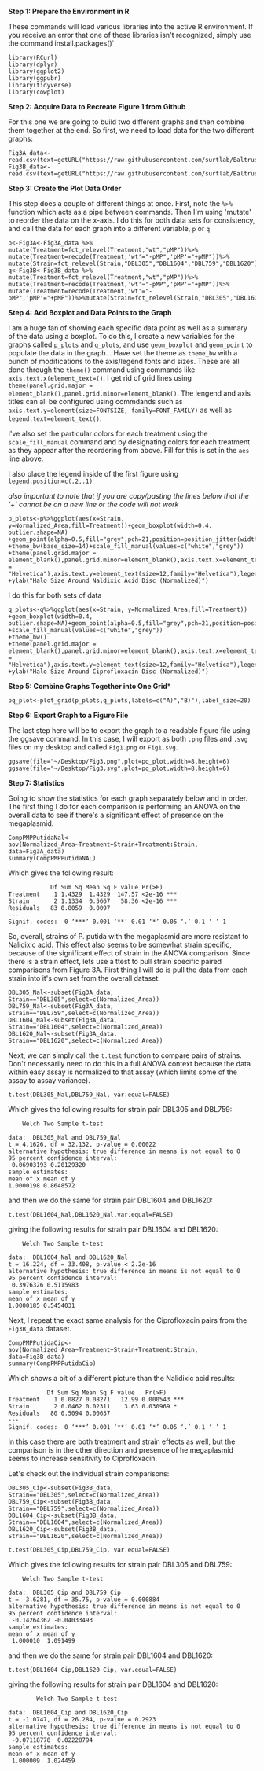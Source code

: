 **Step 1: Prepare the Environment in R**

These commands will load various libraries into the active R environment. If you receive an error that one of these libraries isn't recognized, simply use the command install.packages()`

```
library(RCurl)
library(dplyr)
library(ggplot2)
library(ggpubr)
library(tidyverse)
library(cowplot)
```

**Step 2: Acquire Data to Recreate Figure 1 from Github**

For this one we are going to build two different graphs and then combine them together at the end. So first, we need to load data for the two different graphs:

```
Fig3A_data<-read.csv(text=getURL("https://raw.githubusercontent.com/surtlab/Baltrus_et_al_mSphere_Megaplasmid_2021/main/Final_Putida_Nal_Results.csv"))
Fig3B_data<-read.csv(text=getURL("https://raw.githubusercontent.com/surtlab/Baltrus_et_al_mSphere_Megaplasmid_2021/main/Final_Putida_Cip_Results.csv"))
```
**Step 3: Create the Plot Data Order**

This step does a couple of different things at once. First, note the `%>%` function which acts as a pipe between commands. Then I'm using 'mutate' to reorder the data on the x-axis. I do this for both data sets for consistency, and call the data for each graph into a different variable, `p` or `q`

```
p<-Fig3A<-Fig3A_data %>% mutate(Treatment=fct_relevel(Treatment,"wt","pMP"))%>% mutate(Treatment=recode(Treatment,'wt'="-pMP",'pMP'="+pMP"))%>% mutate(Strain=fct_relevel(Strain,"DBL305","DBL1604","DBL759","DBL1620"))
q<-Fig3B<-Fig3B_data %>% mutate(Treatment=fct_relevel(Treatment,"wt","pMP"))%>% mutate(Treatment=recode(Treatment,'wt'="-pMP",'pMP'="+pMP"))%>% mutate(Treatment=recode(Treatment,'wt'="-pMP",'pMP'="+pMP"))%>%mutate(Strain=fct_relevel(Strain,"DBL305","DBL1604","DBL759","DBL1620"))

```

**Step 4: Add Boxplot and Data Points to the Graph**

I am a huge fan of showing each specific data point as well as a summary of the data using a boxplot. To do this, I create a new variables for the graphs called
`p_plots` and `q_plots`, and use `geom_boxplot` and `geom_point` to populate the data in the graph. 
. 
Have set the theme as `theme_bw` with a bunch of modifications to the axis/legend fonts and sizes. These are all done through the `theme()` command using commands like `axis.text.x(element_text=()`. I get rid of grid lines using `theme(panel.grid.major = element_blank(),panel.grid.minor=element_blank()`. The lengend and axis titles can all be configured using commdands such as `axis.text.y=element(size=FONTSIZE, family=FONT_FAMILY)` as well as `legend.text=element_text()`.

I've also set the particular colors for each treatment using the `scale_fill_manual` command and by designating colors for each treatment as they appear after the reordering from above. Fill for this is set in the `aes` line above.

I also place the legend inside of the first figure using `legend.position=c(.2,.1)`

*also important to note that if you are copy/pasting the lines below that the '+' cannot be on a new line or the code will not work*

```
p_plots<-p%>%ggplot(aes(x=Strain, y=Normalized_Area,fill=Treatment))+geom_boxplot(width=0.4, outlier.shape=NA)
+geom_point(alpha=0.5,fill="grey",pch=21,position=position_jitter(width=0.11))
+theme_bw(base_size=14)+scale_fill_manual(values=c("white","grey"))
+theme(panel.grid.major = element_blank(),panel.grid.minor=element_blank(),axis.text.x=element_text(size=12,family = "Helvetica"),axis.text.y=element_text(size=12,family="Helvetica"),legend.position=c(.2,.1),axis.title.x=element_blank(),axis.title.y=element_text(size=14,family="Helvetica"),legend.title=element_blank(),legend.text=element_text(size=12,family="Helvetica"))
+ylab("Halo Size Around Naldixic Acid Disc (Normalized)")
```
I do this for both sets of data
```
q_plots<-q%>%ggplot(aes(x=Strain, y=Normalized_Area,fill=Treatment))
+geom_boxplot(width=0.4, outlier.shape=NA)+geom_point(alpha=0.5,fill="grey",pch=21,position=position_jitter(width=0.11))
+scale_fill_manual(values=c("white","grey"))
+theme_bw()
+theme(panel.grid.major = element_blank(),panel.grid.minor=element_blank(),axis.text.x=element_text(size=12,family = "Helvetica"),axis.text.y=element_text(size=12,family="Helvetica"),legend.position="none",axis.title.x=element_blank(),axis.title.y=element_text(size=14,family="Helvetica"),legend.title=element_blank(),legend.text=element_text(size=10,family="Helvetica"))
+ylab("Halo Size Around Ciprofloxacin Disc (Normalized)")
```

**Step 5: Combine Graphs Together into One Grid***

```
pq_plot<-plot_grid(p_plots,q_plots,labels=c("A)","B)"),label_size=20)
```

**Step 6: Export Graph to a Figure File**

The last step here will be to export the graph to a readable figure file using the ggsave command. In this case, I will export as both `.png` files and `.svg` files on my desktop and called `Fig1.png` or `Fig1.svg`.

```
ggsave(file="~/Desktop/Fig3.png",plot=pq_plot,width=8,height=6)
ggsave(file="~/Desktop/Fig3.svg",plot=pq_plot,width=8,height=6)
```


**Step 7: Statistics**

Going to show the statistics for each graph separately below and in order. The first thing I do for each comparison is performing an ANOVA on the overall data to see if there's a significant effect of presence on the megaplasmid. 

```
CompPMPPutidaNal<-aov(Normalized_Area~Treatment+Strain+Treatment:Strain, data=Fig3A_data)
summary(CompPMPPutidaNAL)
```
Which gives the following result:
```
            Df Sum Sq Mean Sq F value Pr(>F)    
Treatment    1 1.4329  1.4329  147.57 <2e-16 ***
Strain       2 1.1334  0.5667   58.36 <2e-16 ***
Residuals   83 0.8059  0.0097                   
---
Signif. codes:  0 ‘***’ 0.001 ‘**’ 0.01 ‘*’ 0.05 ‘.’ 0.1 ‘ ’ 1
```
So, overall, strains of P. putida with the megaplasmid are more resistant to Nalidixic acid. This effect also seems to be somewhat strain specific, because of the significant effect of strain in the ANOVA comparison. Since there is a strain effect, lets use a ttest to pull strain specific paired  comparisons from Figure 3A. First thing I will do is pull the data from each strain into it's own set from the overall dataset:

```
DBL305_Nal<-subset(Fig3A_data, Strain=="DBL305",select=c(Normalized_Area))
DBL759_Nal<-subset(Fig3A_data, Strain=="DBL759",select=c(Normalized_Area))
DBL1604_Nal<-subset(Fig3A_data, Strain=="DBL1604",select=c(Normalized_Area))
DBL1620_Nal<-subset(Fig3A_data, Strain=="DBL1620",select=c(Normalized_Area))
```

Next, we can simply call the `t.test` function to compare pairs of strains. Don't necessarily need to do this in a full ANOVA context because the data within easy assay is normalized to that assay (which limits some of the assay to assay variance).

```
t.test(DBL305_Nal,DBL759_Nal, var.equal=FALSE)
```

Which gives the following results for strain pair DBL305 and DBL759:

```
	Welch Two Sample t-test

data:  DBL305_Nal and DBL759_Nal
t = 4.1626, df = 32.132, p-value = 0.00022
alternative hypothesis: true difference in means is not equal to 0
95 percent confidence interval:
 0.06903193 0.20129320
sample estimates:
mean of x mean of y 
1.0000198 0.8648572 
```

and then we do the same for strain pair DBL1604 and DBL1620:

```
t.test(DBL1604_Nal,DBL1620_Nal,var.equal=FALSE)
```

giving the following results for strain pair DBL1604 and DBL1620:

```
	Welch Two Sample t-test

data:  DBL1604_Nal and DBL1620_Nal
t = 16.224, df = 33.408, p-value < 2.2e-16
alternative hypothesis: true difference in means is not equal to 0
95 percent confidence interval:
 0.3976326 0.5115983
sample estimates:
mean of x mean of y 
1.0000185 0.5454031 
```

Next, I repeat the exact same analysis for the Ciprofloxacin pairs from the `Fig3B_data` dataset.

```
CompPMPPutidaCip<-aov(Normalized_Area~Treatment+Strain+Treatment:Strain, data=Fig3B_data)
summary(CompPMPPutidaCip)
```
Which shows a bit of a different picture than the Nalidixic acid results:
```
           Df Sum Sq Mean Sq F value   Pr(>F)    
Treatment    1 0.0827 0.08271   12.99 0.000543 ***
Strain       2 0.0462 0.02311    3.63 0.030969 *  
Residuals   80 0.5094 0.00637                     
---
Signif. codes:  0 ‘***’ 0.001 ‘**’ 0.01 ‘*’ 0.05 ‘.’ 0.1 ‘ ’ 1
```
In this case there are both treatment and strain effects as well, but the comparison is in the other direction and presence of he megaplasmid seems to increase sensitivity to Ciprofloxacin.

Let's check out the individual strain comparisons:
```
DBL305_Cip<-subset(Fig3B_data, Strain=="DBL305",select=c(Normalized_Area))
DBL759_Cip<-subset(Fig3B_data, Strain=="DBL759",select=c(Normalized_Area))
DBL1604_Cip<-subset(Fig3B_data, Strain=="DBL1604",select=c(Normalized_Area))
DBL1620_Cip<-subset(Fig3B_data, Strain=="DBL1620",select=c(Normalized_Area))
```

```
t.test(DBL305_Cip,DBL759_Cip, var.equal=FALSE)
```

Which gives the following results for strain pair DBL305 and DBL759:

```
	Welch Two Sample t-test

data:  DBL305_Cip and DBL759_Cip
t = -3.6281, df = 35.75, p-value = 0.000884
alternative hypothesis: true difference in means is not equal to 0
95 percent confidence interval:
 -0.14264362 -0.04033493
sample estimates:
mean of x mean of y 
 1.000010  1.091499 
```

and then we do the same for strain pair DBL1604 and DBL1620:

```
t.test(DBL1604_Cip,DBL1620_Cip, var.equal=FALSE)
```

giving the following results for strain pair DBL1604 and DBL1620:

```
		Welch Two Sample t-test

data:  DBL1604_Cip and DBL1620_Cip
t = -1.0747, df = 26.284, p-value = 0.2923
alternative hypothesis: true difference in means is not equal to 0
95 percent confidence interval:
 -0.07118778  0.02228794
sample estimates:
mean of x mean of y 
 1.000009  1.024459 
```
